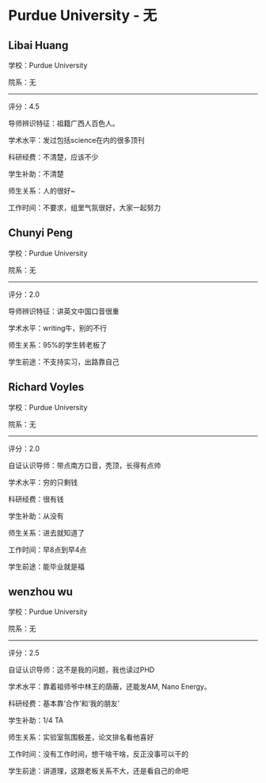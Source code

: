 # Purdue University - 无

## Libai Huang

学校：Purdue University

院系：无

* * *

评分：4.5

导师辨识特征：祖籍广西人百色人。

学术水平：发过包括science在内的很多顶刊

科研经费：不清楚，应该不少

学生补助：不清楚

师生关系：人的很好~

工作时间：不要求，组里气氛很好，大家一起努力

## Chunyi Peng

学校：Purdue University

院系：无

* * *

评分：2.0

导师辨识特征：讲英文中国口音很重

学术水平：writing牛，别的不行

师生关系：95%的学生转老板了

学生前途：不支持实习，出路靠自己

## Richard Voyles

学校：Purdue University

院系：无

* * *

评分：2.0

自证认识导师：带点南方口音，秃顶，长得有点帅

学术水平：穷的只剩钱

科研经费：很有钱

学生补助：从没有

师生关系：进去就知道了

工作时间：早8点到早4点

学生前途：能毕业就是福

## wenzhou wu

学校：Purdue University

院系：无

* * *

评分：2.5

自证认识导师：这不是我的问题，我也读过PHD

学术水平：靠着祖师爷中林王的荫蔽，还能发AM, Nano Energy。

科研经费：基本靠‘合作’和‘我的朋友’

学生补助：1/4 TA

师生关系：实验室氛围极差，论文排名看他喜好

工作时间：没有工作时间，想干啥干啥，反正没事可以干的

学生前途：讲道理，这跟老板关系不大，还是看自己的命吧